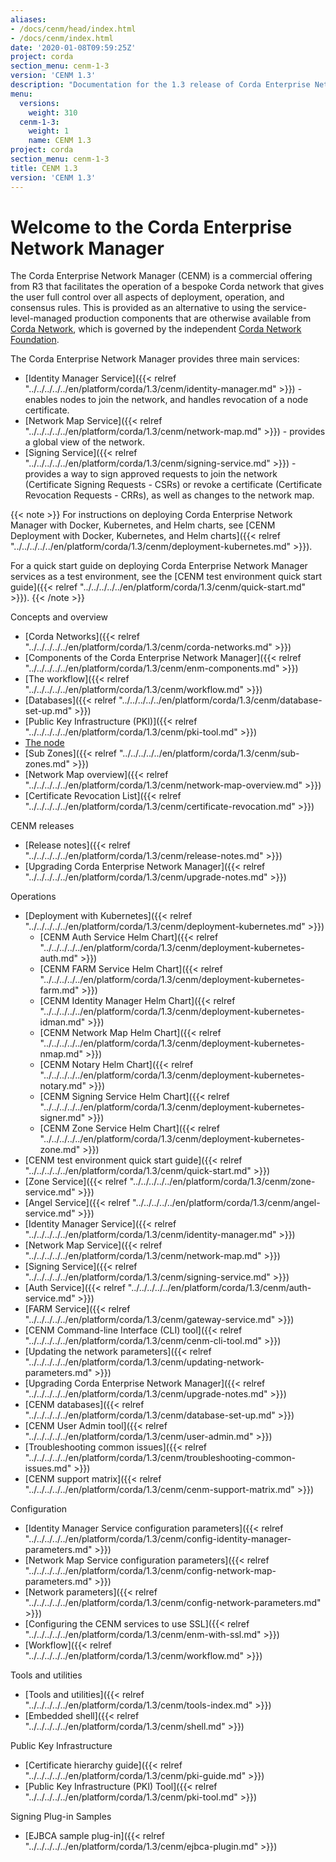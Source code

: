 ```yaml
---
aliases:
- /docs/cenm/head/index.html
- /docs/cenm/index.html
date: '2020-01-08T09:59:25Z'
project: corda
section_menu: cenm-1-3
version: 'CENM 1.3'
description: "Documentation for the 1.3 release of Corda Enterprise Network Manager (CENM)"
menu:
  versions:
    weight: 310
  cenm-1-3:
    weight: 1
    name: CENM 1.3
project: corda
section_menu: cenm-1-3
title: CENM 1.3
version: 'CENM 1.3'
---
```


# Welcome to the Corda Enterprise Network Manager

The Corda Enterprise Network Manager (CENM) is a commercial offering from R3 that facilitates the operation of a bespoke
Corda network that gives the user full control over all aspects of deployment, operation, and consensus rules.
This is provided as an alternative to using the service-level-managed production components
that are otherwise available from [Corda Network](https://corda.network), which is governed by the independent
[Corda Network Foundation](https://corda.network/).

The Corda Enterprise Network Manager provides three main services:

* [Identity Manager Service]({{< relref "../../../../../en/platform/corda/1.3/cenm/identity-manager.md" >}}) - enables nodes to join the network, and handles revocation of a node certificate.
* [Network Map Service]({{< relref "../../../../../en/platform/corda/1.3/cenm/network-map.md" >}}) - provides a global view of the network.
* [Signing Service]({{< relref "../../../../../en/platform/corda/1.3/cenm/signing-service.md" >}}) - provides a way to sign approved requests to join the network (Certificate Signing Requests - CSRs) or revoke a certificate (Certificate Revocation Requests - CRRs), as well as changes to the network map.

{{< note >}}
For instructions on deploying Corda Enterprise Network Manager with Docker, Kubernetes, and Helm charts, see [CENM Deployment with Docker, Kubernetes, and Helm charts]({{< relref "../../../../../en/platform/corda/1.3/cenm/deployment-kubernetes.md" >}}).

For a quick start guide on deploying Corda Enterprise Network Manager services as a test environment, see the [CENM test environment quick start guide]({{< relref "../../../../../en/platform/corda/1.3/cenm/quick-start.md" >}}).
{{< /note >}}

Concepts and overview

* [Corda Networks]({{< relref "../../../../../en/platform/corda/1.3/cenm/corda-networks.md" >}})
* [Components of the Corda Enterprise Network Manager]({{< relref "../../../../../en/platform/corda/1.3/cenm/enm-components.md" >}})
* [The workflow]({{< relref "../../../../../en/platform/corda/1.3/cenm/workflow.md" >}})
* [Databases]({{< relref "../../../../../en/platform/corda/1.3/cenm/database-set-up.md" >}})
* [Public Key Infrastructure (PKI)]({{< relref "../../../../../en/platform/corda/1.3/cenm/pki-tool.md" >}})
* [The node](../../../../../en/platform/corda/1.3/cenm/network-map.html#node-certificate-revocation-checking)
* [Sub Zones]({{< relref "../../../../../en/platform/corda/1.3/cenm/sub-zones.md" >}})
* [Network Map overview]({{< relref "../../../../../en/platform/corda/1.3/cenm/network-map-overview.md" >}})
* [Certificate Revocation List]({{< relref "../../../../../en/platform/corda/1.3/cenm/certificate-revocation.md" >}})

CENM releases

* [Release notes]({{< relref "../../../../../en/platform/corda/1.3/cenm/release-notes.md" >}})
* [Upgrading Corda Enterprise Network Manager]({{< relref "../../../../../en/platform/corda/1.3/cenm/upgrade-notes.md" >}})

Operations

* [Deployment with Kubernetes]({{< relref "../../../../../en/platform/corda/1.3/cenm/deployment-kubernetes.md" >}})
  * [CENM Auth Service Helm Chart]({{< relref "../../../../../en/platform/corda/1.3/cenm/deployment-kubernetes-auth.md" >}})
  * [CENM FARM Service Helm Chart]({{< relref "../../../../../en/platform/corda/1.3/cenm/deployment-kubernetes-farm.md" >}})
  * [CENM Identity Manager Helm Chart]({{< relref "../../../../../en/platform/corda/1.3/cenm/deployment-kubernetes-idman.md" >}})
  * [CENM Network Map Helm Chart]({{< relref "../../../../../en/platform/corda/1.3/cenm/deployment-kubernetes-nmap.md" >}})
  * [CENM Notary Helm Chart]({{< relref "../../../../../en/platform/corda/1.3/cenm/deployment-kubernetes-notary.md" >}})
  * [CENM Signing Service Helm Chart]({{< relref "../../../../../en/platform/corda/1.3/cenm/deployment-kubernetes-signer.md" >}})
  * [CENM Zone Service Helm Chart]({{< relref "../../../../../en/platform/corda/1.3/cenm/deployment-kubernetes-zone.md" >}})
* [CENM test environment quick start guide]({{< relref "../../../../../en/platform/corda/1.3/cenm/quick-start.md" >}})
* [Zone Service]({{< relref "../../../../../en/platform/corda/1.3/cenm/zone-service.md" >}})
* [Angel Service]({{< relref "../../../../../en/platform/corda/1.3/cenm/angel-service.md" >}})
* [Identity Manager Service]({{< relref "../../../../../en/platform/corda/1.3/cenm/identity-manager.md" >}})
* [Network Map Service]({{< relref "../../../../../en/platform/corda/1.3/cenm/network-map.md" >}})
* [Signing Service]({{< relref "../../../../../en/platform/corda/1.3/cenm/signing-service.md" >}})
* [Auth Service]({{< relref "../../../../../en/platform/corda/1.3/cenm/auth-service.md" >}})
* [FARM Service]({{< relref "../../../../../en/platform/corda/1.3/cenm/gateway-service.md" >}})
* [CENM Command-line Interface (CLI) tool]({{< relref "../../../../../en/platform/corda/1.3/cenm/cenm-cli-tool.md" >}})
* [Updating the network parameters]({{< relref "../../../../../en/platform/corda/1.3/cenm/updating-network-parameters.md" >}})
* [Upgrading Corda Enterprise Network Manager]({{< relref "../../../../../en/platform/corda/1.3/cenm/upgrade-notes.md" >}})
* [CENM databases]({{< relref "../../../../../en/platform/corda/1.3/cenm/database-set-up.md" >}})
* [CENM User Admin tool]({{< relref "../../../../../en/platform/corda/1.3/cenm/user-admin.md" >}})
* [Troubleshooting common issues]({{< relref "../../../../../en/platform/corda/1.3/cenm/troubleshooting-common-issues.md" >}})
* [CENM support matrix]({{< relref "../../../../../en/platform/corda/1.3/cenm/cenm-support-matrix.md" >}})

Configuration

* [Identity Manager Service configuration parameters]({{< relref "../../../../../en/platform/corda/1.3/cenm/config-identity-manager-parameters.md" >}})
* [Network Map Service configuration parameters]({{< relref "../../../../../en/platform/corda/1.3/cenm/config-network-map-parameters.md" >}})
* [Network parameters]({{< relref "../../../../../en/platform/corda/1.3/cenm/config-network-parameters.md" >}})
* [Configuring the CENM services to use SSL]({{< relref "../../../../../en/platform/corda/1.3/cenm/enm-with-ssl.md" >}})
* [Workflow]({{< relref "../../../../../en/platform/corda/1.3/cenm/workflow.md" >}})

Tools and utilities

* [Tools and utilities]({{< relref "../../../../../en/platform/corda/1.3/cenm/tools-index.md" >}})
* [Embedded shell]({{< relref "../../../../../en/platform/corda/1.3/cenm/shell.md" >}})

Public Key Infrastructure

* [Certificate hierarchy guide]({{< relref "../../../../../en/platform/corda/1.3/cenm/pki-guide.md" >}})
* [Public Key Infrastructure (PKI) Tool]({{< relref "../../../../../en/platform/corda/1.3/cenm/pki-tool.md" >}})

Signing Plug-in Samples

* [EJBCA sample plug-in]({{< relref "../../../../../en/platform/corda/1.3/cenm/ejbca-plugin.md" >}})
